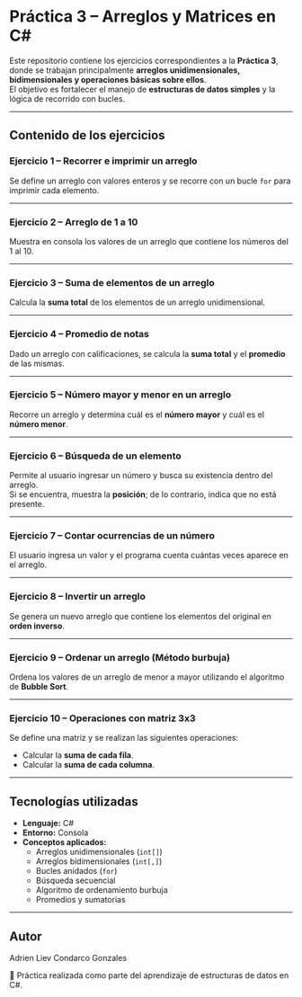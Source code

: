 # Práctica 3 – Arreglos y Matrices en C#

Este repositorio contiene los ejercicios correspondientes a la **Práctica 3**, donde se trabajan principalmente **arreglos unidimensionales, bidimensionales y operaciones básicas sobre ellos**.  
El objetivo es fortalecer el manejo de **estructuras de datos simples** y la lógica de recorrido con bucles.

---

## Contenido de los ejercicios

### Ejercicio 1 – Recorrer e imprimir un arreglo
Se define un arreglo con valores enteros y se recorre con un bucle `for` para imprimir cada elemento.

---

### Ejercicio 2 – Arreglo de 1 a 10
Muestra en consola los valores de un arreglo que contiene los números del 1 al 10.

---

### Ejercicio 3 – Suma de elementos de un arreglo
Calcula la **suma total** de los elementos de un arreglo unidimensional.

---

### Ejercicio 4 – Promedio de notas
Dado un arreglo con calificaciones, se calcula la **suma total** y el **promedio** de las mismas.

---

### Ejercicio 5 – Número mayor y menor en un arreglo
Recorre un arreglo y determina cuál es el **número mayor** y cuál es el **número menor**.

---

### Ejercicio 6 – Búsqueda de un elemento
Permite al usuario ingresar un número y busca su existencia dentro del arreglo.  
Si se encuentra, muestra la **posición**; de lo contrario, indica que no está presente.

---

### Ejercicio 7 – Contar ocurrencias de un número
El usuario ingresa un valor y el programa cuenta cuántas veces aparece en el arreglo.

---

### Ejercicio 8 – Invertir un arreglo
Se genera un nuevo arreglo que contiene los elementos del original en **orden inverso**.

---

### Ejercicio 9 – Ordenar un arreglo (Método burbuja)
Ordena los valores de un arreglo de menor a mayor utilizando el algoritmo de **Bubble Sort**.

---

### Ejercicio 10 – Operaciones con matriz 3x3
Se define una matriz y se realizan las siguientes operaciones:  
- Calcular la **suma de cada fila**.  
- Calcular la **suma de cada columna**.  

---

## Tecnologías utilizadas
- **Lenguaje:** C#  
- **Entorno:** Consola  
- **Conceptos aplicados:**  
  - Arreglos unidimensionales (`int[]`)  
  - Arreglos bidimensionales (`int[,]`)  
  - Bucles anidados (`for`)  
  - Búsqueda secuencial  
  - Algoritmo de ordenamiento burbuja  
  - Promedios y sumatorias  

---

## Autor
Adrien Liev Condarco Gonzales

📌 Práctica realizada como parte del aprendizaje de estructuras de datos en C#.